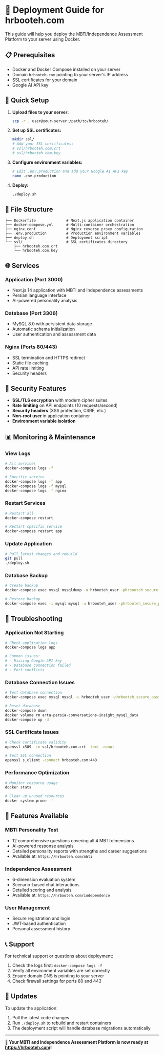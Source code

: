 # 🚀 Deployment Guide for hrbooteh.com

This guide will help you deploy the MBTI/Independence Assessment Platform to your server using Docker.

## 📋 Prerequisites

- Docker and Docker Compose installed on your server
- Domain `hrbooteh.com` pointing to your server's IP address
- SSL certificates for your domain
- Google AI API key

## 🔧 Quick Setup

1. **Upload files to your server:**
   ```bash
   scp -r . user@your-server:/path/to/hrbooteh/
   ```

2. **Set up SSL certificates:**
   ```bash
   mkdir ssl/
   # Add your SSL certificates:
   # ssl/hrbooteh.com.crt
   # ssl/hrbooteh.com.key
   ```

3. **Configure environment variables:**
   ```bash
   # Edit .env.production and add your Google AI API key
   nano .env.production
   ```

4. **Deploy:**
   ```bash
   ./deploy.sh
   ```

## 📁 File Structure

```
├── Dockerfile              # Next.js application container
├── docker-compose.yml      # Multi-container orchestration
├── nginx.conf              # Nginx reverse proxy configuration
├── .env.production         # Production environment variables
├── deploy.sh               # Deployment script
└── ssl/                    # SSL certificates directory
    ├── hrbooteh.com.crt
    └── hrbooteh.com.key
```

## 🌐 Services

### Application (Port 3000)
- Next.js 14 application with MBTI and Independence assessments
- Persian language interface
- AI-powered personality analysis

### Database (Port 3306)
- MySQL 8.0 with persistent data storage
- Automatic schema initialization
- User authentication and assessment data

### Nginx (Ports 80/443)
- SSL termination and HTTPS redirect
- Static file caching
- API rate limiting
- Security headers

## 🔐 Security Features

- **SSL/TLS encryption** with modern cipher suites
- **Rate limiting** on API endpoints (10 requests/second)
- **Security headers** (XSS protection, CSRF, etc.)
- **Non-root user** in application container
- **Environment variable isolation**

## 📊 Monitoring & Maintenance

### View Logs
```bash
# All services
docker-compose logs -f

# Specific service
docker-compose logs -f app
docker-compose logs -f mysql
docker-compose logs -f nginx
```

### Restart Services
```bash
# Restart all
docker-compose restart

# Restart specific service
docker-compose restart app
```

### Update Application
```bash
# Pull latest changes and rebuild
git pull
./deploy.sh
```

### Database Backup
```bash
# Create backup
docker-compose exec mysql mysqldump -u hrbooteh_user -phrbooteh_secure_password_2024 hrbooteh_db > backup.sql

# Restore backup
docker-compose exec -i mysql mysql -u hrbooteh_user -phrbooteh_secure_password_2024 hrbooteh_db < backup.sql
```

## 🔧 Troubleshooting

### Application Not Starting
```bash
# Check application logs
docker-compose logs app

# Common issues:
# - Missing Google API key
# - Database connection failed
# - Port conflicts
```

### Database Connection Issues
```bash
# Test database connection
docker-compose exec mysql mysql -u hrbooteh_user -phrbooteh_secure_password_2024 hrbooteh_db

# Reset database
docker-compose down
docker volume rm arta-persia-conversations-insight_mysql_data
docker-compose up -d
```

### SSL Certificate Issues
```bash
# Check certificate validity
openssl x509 -in ssl/hrbooteh.com.crt -text -noout

# Test SSL connection
openssl s_client -connect hrbooteh.com:443
```

### Performance Optimization
```bash
# Monitor resource usage
docker stats

# Clean up unused resources
docker system prune -f
```

## 🌟 Features Available

### MBTI Personality Test
- 12 comprehensive questions covering all 4 MBTI dimensions
- AI-powered response analysis
- Detailed personality reports with strengths and career suggestions
- Available at: `https://hrbooteh.com/mbti`

### Independence Assessment
- 6-dimension evaluation system
- Scenario-based chat interactions
- Detailed scoring and analysis
- Available at: `https://hrbooteh.com/independence`

### User Management
- Secure registration and login
- JWT-based authentication
- Personal assessment history

## 📞 Support

For technical support or questions about deployment:
1. Check the logs first: `docker-compose logs -f`
2. Verify all environment variables are set correctly
3. Ensure domain DNS is pointing to your server
4. Check firewall settings for ports 80 and 443

## 🔄 Updates

To update the application:
1. Pull the latest code changes
2. Run `./deploy.sh` to rebuild and restart containers
3. The deployment script will handle database migrations automatically

---

**🎯 Your MBTI and Independence Assessment Platform is now ready at https://hrbooteh.com!**
